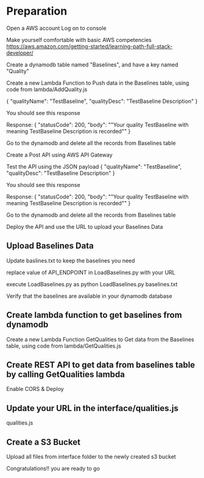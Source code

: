 # Preparation
Open a AWS account
Log on to console

Make yourself comfortable with basic AWS competencies
https://aws.amazon.com/getting-started/learning-path-full-stack-developer/

Create a dynamodb table named "Baselines", and have a key named "Quality"

Create a new Lambda Function to Push data in the Baselines table, using code from lambda/AddQuality.js

{
  "qualityName": "TestBaseline",
  "qualityDesc": "TestBaseline Description"
}

You should see this response 

Response:
{
  "statusCode": 200,
  "body": "\"Your quality TestBaseline with meaning TestBaseline Description is recorded\""
}

Go to the dynamodb and delete all the records from Baselines table

Create a Post API using AWS API Gateway

Test the API using the JSON payload 
{
  "qualityName": "TestBaseline",
  "qualityDesc": "TestBaseline Description"
}

You should see this response 

Response:
{
  "statusCode": 200,
  "body": "\"Your quality TestBaseline with meaning TestBaseline Description is recorded\""
}

Go to the dynamodb and delete all the records from Baselines table

Deploy the API and use the URL to upload your Baselines Data

## Upload Baselines Data

Update baslines.txt to keep the baselines you need

replace  value of API_ENDPOINT in LoadBaselines.py with your URL

execute LoadBaselines.py as 
python LoadBaselines.py baselines.txt

Verify that the baselines are available in your dynamodb database

## Create lambda function to get baselines from dynamodb

Create a new Lambda Function GetQualities to Get data from the Baselines table, using code from lambda/GetQualities.js

## Create REST API to get data from baselines table by calling GetQualities lambda
Enable CORS & Deploy

## Update your URL in the interface/qualities.js

qualities.js

## Create a S3 Bucket

Upload all files from interface folder to the newly created s3 bucket

Congratulations!! you are ready to go

